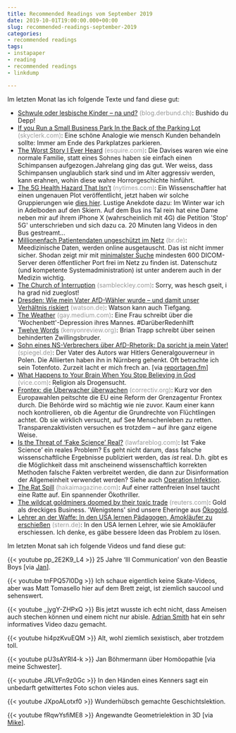 ```yaml
---
title: Recommended Readings vom September 2019
date: 2019-10-01T19:00:00.000+00:00
slug: recommended-readings-september-2019
categories:
- recommended readings
tags:
- instapaper
- reading
- recommended readings
- linkdump

---
```

Im letzten Monat las ich folgende Texte und fand diese gut:

* [Schwule oder lesbische Kinder – na und?](https://blog.derbund.ch/mamablog/index.php/34683/schwule-kinder-na-und/) <span style="color: #999999;">(blog.derbund.ch)</span>: Bushido du Depp!
* [If you Run a Small Business Park In the Back of the Parking Lot](https://skyclerk.com/blog/if-you-run-a-small-business-park-in-the-back-of-the-parking-lot) <span style="color: #999999;">(skyclerk.com)</span>: Eine schöne Analogie wie mensch Kunden behandeln sollte: Immer am Ende des Parkplatzes parkieren.
* [The Worst Story I Ever Heard](https://www.esquire.com/news-politics/a5609/chimpanzee-attack-0409/) <span style="color: #999999;">(esquire.com)</span>: Die Davises waren wie eine normale Familie, statt eines Sohnes haben sie einfach einen Schimpansen aufgezogen.Jahrelang ging das gut. Wer weiss, dass Schimpansen unglaublich stark sind und im Alter aggressiv werden, kann erahnen, wohin diese wahre Horrorgeschichte hinführt.
* [The 5G Health Hazard That Isn’t](https://www.nytimes.com/2019/07/16/science/5g-cellphones-wireless-cancer.html) <span style="color: #999999;">(nytimes.com)</span>: Ein Wissenschaftler hat einen ungenauen Plot veröffentlicht, jetzt haben wir solche Gruppierungen wie [dies hier](https://5g-ade.ch/). Lustige Anekdote dazu: Im Winter war ich in Adelboden auf den Skiern. Auf dem Bus ins Tal rein hat eine Dame neben mir auf ihrem iPhone X (wahrscheinlich mit 4G) die Petition 'Stop' 5G' unterschrieben und sich dazu ca. 20 Minuten lang Videos in den Bus gestreamt...
* [Millionenfach Patientendaten ungeschützt im Netz](https://www.br.de/nachrichten/deutschland-welt/millionenfach-patientendaten-ungeschuetzt-im-netz,RcF09BW) <span style="color: #999999;">(br.de)</span>: Meedizinische Daten, werden online ausgetauscht. Das ist nicht immer sicher. Shodan zeigt mir mit [minimalster Suche](https://www.shodan.io/search?query=DICOM) mindesten 600 DICOM-Server deren öffentlicher Port frei im Netz zu finden ist. Datenschutz (und kompetente Systemadministration) ist unter anderem auch in der Medizin wichtig.
* [The Church of Interruption](https://sambleckley.com/writing/church-of-interruption.html) <span style="color: #999999;">(sambleckley.com)</span>: Sorry, was hesch gseit, i ha grad nid zueglost!
* [Dresden: Wie mein Vater AfD-Wähler wurde – und damit unser Verhältnis riskiert](https://www.watson.de/!998683284) <span style="color: #999999;">(watson.de)</span>: Watson kann auch Tiefgang.
* [The Weather](https://gay.medium.com/the-weather-a0ee3b988ed5) <span style="color: #999999;">(gay.medium.com)</span>: Eine Frau schreibt über die 'Wochenbett'-Depression ihres Mannes. #DarüberRedenhilft
* [Twelve Words](https://www.kenyonreview.org/journal/septoct-2019/selections/brian-trapp/) <span style="color: #999999;">(kenyonreview.org)</span>: Brian Trapp schreibt über seinen behinderten Zwillingsbruder.
* [Sohn eines NS-Verbrechers über AfD-Rhetorik: Da spricht ja mein Vater!](https://www.spiegel.de/plus/sohn-eines-ns-verbrechers-ueber-afd-rhetorik-da-spricht-ja-mein-vater-a-00000000-0002-0001-0000-000165813287) <span style="color: #999999;">(spiegel.de)</span>: Der Vater des Autors war Hitlers Generalgouverneur in Polen. Die Alliierten haben ihn in Nürnberg gehenkt. Oft betrachte ich sein Totenfoto. Zurzeit lacht er mich frech an. [via [reportagen.fm](http://reportagen.fm/)]
* [What Happens to Your Brain When You Stop Believing in God](https://www.vice.com/en_us/article/8qjv7v/what-happens-to-your-brain-when-you-stop-believing-in-god) <span style="color: #999999;">(vice.com)</span>: Religion als Drogensucht.
* [Frontex: die Überwacher überwachen](https://correctiv.org/top-stories/2019/08/04/frontex-transparenz/) <span style="color: #999999;">(correctiv.org)</span>: Kurz vor den Europawahlen peitschte die EU eine Reform der Grenzagentur Frontex durch. Die Behörde wird so mächtig wie nie zuvor. Kaum einer kann noch kontrollieren, ob die Agentur die Grundrechte von Flüchtlingen achtet. Ob sie wirklich versucht, auf See Menschenleben zu retten. Transparenzaktivisten versuchen es trotzdem – auf ihre ganz eigene Weise.
* [Is the Threat of ‘Fake Science’ Real?](https://www.lawfareblog.com/threat-fake-science-real) <span style="color: #999999;">(lawfareblog.com)</span>: Ist ‘Fake Science’ ein reales Problem? Es geht nicht darum, dass falsche wissenschaftliche Ergebnisse publiziert werden, das _ist_ real. D.h. gibt es die Möglichkeit dass mit anscheinend wissenschaftlich korrekten Methoden falsche Fakten verbreitet werden, die dann zur Disinformation der Allgemeinheit verwendet werden? Siehe auch [Operation Infektion](https://en.wikipedia.org/wiki/Operation_Infektion).
* [The Rat Spill](https://www.hakaimagazine.com/features/the-rat-spill/) <span style="color: #999999;">(hakaimagazine.com)</span>: Auf einer rattenfreien Insel taucht eine Ratte auf. Ein spannender Ökothriller.
* [The wildcat goldminers doomed by their toxic trade](https://www.reuters.com/investigates/special-report/gold-africa-poison/) <span style="color: #999999;">(reuters.com)</span>: Gold als dreckiges Business. 'Wenigstens' sind unsere Eheringe aus [Ökogold](https://www.ruethy.ch/ueber-uns/).
* [Lehrer an der Waffe: In den USA lernen Pädagogen, Amokläufer zu erschießen](https://www.stern.de/lifestyle/jwd/lehrer-an-der-waffe--in-den-usa-lernen-paedagogen--amoklaeufer-zu-erschiessen-8762232.html) <span style="color: #999999;">(stern.de)</span>: In den USA lernen Lehrer, wie sie Amokläufer erschiessen. Ich denke, es gäbe bessere Ideen das Problem zu lösen.

Im letzten Monat sah ich folgende Videos und fand diese gut:

{{< youtube pp_2E2K9_L4 >}}
25 Jahre ‘Ill Communication’ von den Beastie Boys [via [Jan](https://pieceoplastic.com/zk/2019/06/01/)].

{{< youtube tnFPQ57l0Dg >}}
Ich schaue eigentlich keine Skate-Videos, aber was Matt Tomasello hier auf dem Brett zeigt, ist ziemlich saucool und sehenswert.

{{< youtube _jygY-ZHPxQ >}}
Bis jetzt wusste ich echt nicht, dass Ameisen auch stechen können und einem nicht nur abisle. [Adrian Smith](https://twitter.com/DrAdrianSmith) hat ein sehr informatives Video dazu gemacht.

{{< youtube hi4pzKvuEQM >}}
Alt, wohl ziemlich sexistisch, aber trotzdem toll.

{{< youtube pU3sAYRl4-k >}}
Jan Böhmermann über Homöopathie [via meine Schwester].

{{< youtube JRLVFn9z0Gc >}}
In den Händen eines Kenners sagt ein unbedarft getwittertes Foto schon vieles aus.

{{< youtube JXpoALotxf0 >}}
Wunderhübsch gemachte Geschichtslektion.

{{< youtube fRqwYsfiME8 >}}
Angewandte Geometrielektion in 3D [via [Mike](https://www.michaelzwahlen.ch/)].
